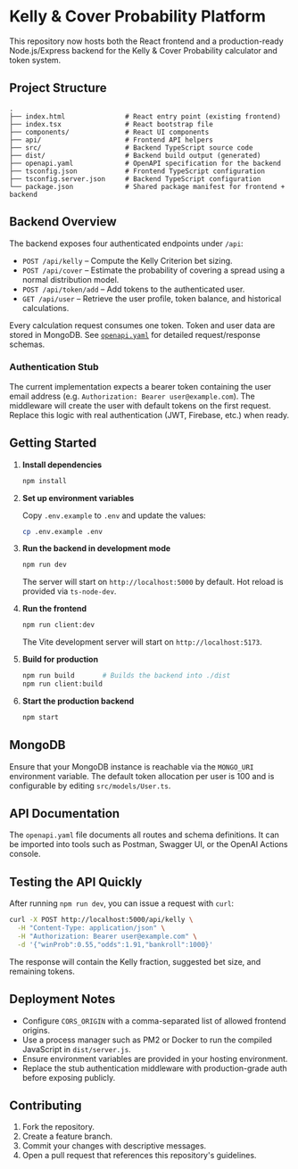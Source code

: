 # Kelly & Cover Probability Platform

This repository now hosts both the React frontend and a production-ready Node.js/Express backend for the Kelly & Cover Probability calculator and token system.

## Project Structure

```
.
├── index.html               # React entry point (existing frontend)
├── index.tsx                # React bootstrap file
├── components/              # React UI components
├── api/                     # Frontend API helpers
├── src/                     # Backend TypeScript source code
├── dist/                    # Backend build output (generated)
├── openapi.yaml             # OpenAPI specification for the backend
├── tsconfig.json            # Frontend TypeScript configuration
├── tsconfig.server.json     # Backend TypeScript configuration
└── package.json             # Shared package manifest for frontend + backend
```

## Backend Overview

The backend exposes four authenticated endpoints under `/api`:

- `POST /api/kelly` – Compute the Kelly Criterion bet sizing.
- `POST /api/cover` – Estimate the probability of covering a spread using a normal distribution model.
- `POST /api/token/add` – Add tokens to the authenticated user.
- `GET /api/user` – Retrieve the user profile, token balance, and historical calculations.

Every calculation request consumes one token. Token and user data are stored in MongoDB. See [`openapi.yaml`](openapi.yaml) for detailed request/response schemas.

### Authentication Stub

The current implementation expects a bearer token containing the user email address (e.g. `Authorization: Bearer user@example.com`). The middleware will create the user with default tokens on the first request. Replace this logic with real authentication (JWT, Firebase, etc.) when ready.

## Getting Started

1. **Install dependencies**

   ```bash
   npm install
   ```

2. **Set up environment variables**

   Copy `.env.example` to `.env` and update the values:

   ```bash
   cp .env.example .env
   ```

3. **Run the backend in development mode**

   ```bash
   npm run dev
   ```

   The server will start on `http://localhost:5000` by default. Hot reload is provided via `ts-node-dev`.

4. **Run the frontend**

   ```bash
   npm run client:dev
   ```

   The Vite development server will start on `http://localhost:5173`.

5. **Build for production**

   ```bash
   npm run build       # Builds the backend into ./dist
   npm run client:build
   ```

6. **Start the production backend**

   ```bash
   npm start
   ```

## MongoDB

Ensure that your MongoDB instance is reachable via the `MONGO_URI` environment variable. The default token allocation per user is 100 and is configurable by editing `src/models/User.ts`.

## API Documentation

The `openapi.yaml` file documents all routes and schema definitions. It can be imported into tools such as Postman, Swagger UI, or the OpenAI Actions console.

## Testing the API Quickly

After running `npm run dev`, you can issue a request with `curl`:

```bash
curl -X POST http://localhost:5000/api/kelly \
  -H "Content-Type: application/json" \
  -H "Authorization: Bearer user@example.com" \
  -d '{"winProb":0.55,"odds":1.91,"bankroll":1000}'
```

The response will contain the Kelly fraction, suggested bet size, and remaining tokens.

## Deployment Notes

- Configure `CORS_ORIGIN` with a comma-separated list of allowed frontend origins.
- Use a process manager such as PM2 or Docker to run the compiled JavaScript in `dist/server.js`.
- Ensure environment variables are provided in your hosting environment.
- Replace the stub authentication middleware with production-grade auth before exposing publicly.

## Contributing

1. Fork the repository.
2. Create a feature branch.
3. Commit your changes with descriptive messages.
4. Open a pull request that references this repository's guidelines.

